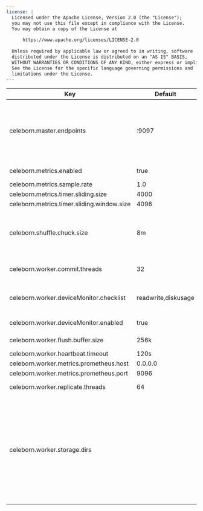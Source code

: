 ```yaml
---
license: |
  Licensed under the Apache License, Version 2.0 (the "License");
  you may not use this file except in compliance with the License.
  You may obtain a copy of the License at
  
      https://www.apache.org/licenses/LICENSE-2.0
  
  Unless required by applicable law or agreed to in writing, software
  distributed under the License is distributed on an "AS IS" BASIS,
  WITHOUT WARRANTIES OR CONDITIONS OF ANY KIND, either express or implied.
  See the License for the specific language governing permissions and
  limitations under the License.
---
```


<!--begin-include-->
| Key | Default | Description | Since |
| --- | ------- | ----------- | ----- |
| celeborn.master.endpoints | <localhost>:9097 | Endpoints of master nodes for celeborn client to connect, allowed pattern is: `<host1>:<port1>[,<host2>:<port2>]*`, e.g. `clb1:9097,clb2:9098,clb3:9099`. If the port is omitted, 9097 will be used. | 0.2.0 | 
| celeborn.metrics.enabled | true | When true, enable metrics system. |  | 
| celeborn.metrics.sample.rate | 1.0 |  |  | 
| celeborn.metrics.timer.sliding.size | 4000 |  |  | 
| celeborn.metrics.timer.sliding.window.size | 4096 |  |  | 
| celeborn.shuffle.chuck.size | 8m | Max chunk size of reducer's merged shuffle data. For example, if a reducer's shuffle data is 128M and the data will need 16 fetch chunk requests to fetch. |  | 
| celeborn.worker.commit.threads | 32 | Thread number of worker to commit shuffle data files asynchronously. |  | 
| celeborn.worker.deviceMonitor.checklist | readwrite,diskusage | Select what the device needs to detect, available items are: iohang, readwrite and diskusage. |  | 
| celeborn.worker.deviceMonitor.enabled | true | When true, worker will monitor device and report to master. |  | 
| celeborn.worker.flush.buffer.size | 256k | Size of buffer used by a single flusher. |  | 
| celeborn.worker.heartbeat.timeout | 120s | Worker heartbeat timeout. |  | 
| celeborn.worker.metrics.prometheus.host | 0.0.0.0 |  |  | 
| celeborn.worker.metrics.prometheus.port | 9096 |  |  | 
| celeborn.worker.replicate.threads | 64 | Thread number of worker to replicate shuffle data. |  | 
| celeborn.worker.storage.dirs | <undefined> | Directory list to store shuffle data. Storage size limit can be set for each flush thread. For the sake of performance, there should be no more than 2 directories on the same disk partition if you are using HDD. There can be 4 or more directories can run on the same disk partition if you are using SSD. For example: dir1[:capacity=][:disktype=][:flushthread=],dir2[:capacity=][:disktype=][:flushthread=] |  | 
<!--end-include-->
